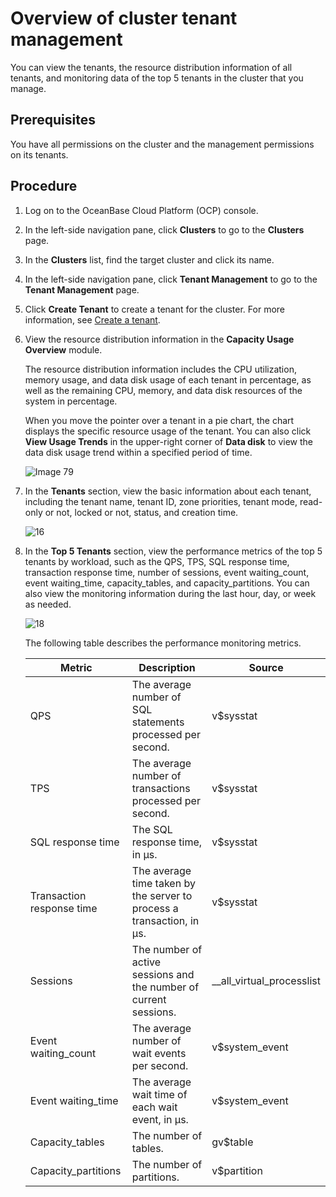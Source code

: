 Overview of cluster tenant management
=============================

You can view the tenants, the resource distribution information of all tenants, and monitoring data of the top 5 tenants in the cluster that you manage.

**Prerequisites**
-----------------------------

You have all permissions on the cluster and the management permissions on its tenants.

**Procedure**
-----------------------------

1. Log on to the OceanBase Cloud Platform (OCP) console.

2. In the left-side navigation pane, click **Clusters** to go to the **Clusters** page.

3. In the **Clusters** list, find the target cluster and click its name.

4. In the left-side navigation pane, click **Tenant Management** to go to the **Tenant Management** page.

5. Click **Create Tenant** to create a tenant for the cluster. For more information, see [Create a tenant](../500.quickstart/600.quickstart-create-a-tenant.md).

6. View the resource distribution information in the **Capacity Usage Overview** module.

   The resource distribution information includes the CPU utilization, memory usage, and data disk usage of each tenant in percentage, as well as the remaining CPU, memory, and data disk resources of the system in percentage.

   When you move the pointer over a tenant in a pie chart, the chart displays the specific resource usage of the tenant. You can also click **View Usage Trends** in the upper-right corner of **Data disk** to view the data disk usage trend within a specified period of time.

   ![Image 79](https://obbusiness-private.oss-cn-shanghai.aliyuncs.com/doc/img/ocp/420/420-en/%E5%AE%B9%E9%87%8F%E4%BD%BF%E7%94%A8%E6%80%BB%E8%A7%88.png)

7. In the **Tenants** section, view the basic information about each tenant, including the tenant name, tenant ID, zone priorities, tenant mode, read-only or not, locked or not, status, and creation time.

   ![16](https://obbusiness-private.oss-cn-shanghai.aliyuncs.com/doc/img/ocp/420/420-en/%E7%A7%9F%E6%88%B7%E5%88%97%E8%A1%A8.png)

8. In the **Top 5 Tenants** section, view the performance metrics of the top 5 tenants by workload, such as the QPS, TPS, SQL response time, transaction response time, number of sessions, event waiting_count, event waiting_time, capacity_tables, and capacity_partitions. You can also view the monitoring information during the last hour, day, or week as needed.

   ![18](https://obbusiness-private.oss-cn-shanghai.aliyuncs.com/doc/img/ocp/420/420-en/%E7%A7%9F%E6%88%B7top5.png)

   The following table describes the performance monitoring metrics.

   | Metric | Description | Source |
   |----------|----------------------|---------------------------|
   | QPS | The average number of SQL statements processed per second. | v$sysstat |
   | TPS | The average number of transactions processed per second. | v$sysstat |
   | SQL response time | The SQL response time, in µs. | v$sysstat |
   | Transaction response time | The average time taken by the server to process a transaction, in µs. | v$sysstat |
   | Sessions | The number of active sessions and the number of current sessions. | __all_virtual_processlist |
   | Event waiting_count | The average number of wait events per second. | v$system_event |
   | Event waiting_time | The average wait time of each wait event, in μs. | v$system_event |
   | Capacity_tables | The number of tables. | gv$table |
   | Capacity_partitions | The number of partitions. | v$partition |
